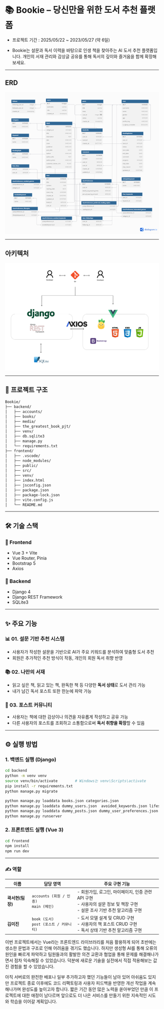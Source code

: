 # 📚 Bookie – 당신만을 위한 도서 추천 플랫폼

- 프로젝트 기간 : 2025/05/22 ~ 2023/05/27 (약 6일)

- Bookie는 설문과 독서 이력을 바탕으로 인생 책을 찾아주는 AI 도서 추천 플랫폼입니다.
개인의 서재 관리와 감상글 공유를 통해 독서의 깊이와 즐거움을 함께 확장해보세요.
---

## ERD
![ERD 이미지](./README_image/ERD.png)

---

## 아키텍처
![아키텍처 이미지](./README_image/Architecture.png)

--- 

## 📂 프로젝트 구조

```plaintext
Bookie/
├── backend/
│   ├── accounts/                 
│   ├── books/                    
│   ├── media/                    
│   ├── the_greatest_book_pjt/    
│   ├── venv/                     
│   ├── db.sqlite3                
│   ├── manage.py
│   └── requirements.txt
├── frontend/
│   ├── .vscode/
│   ├── node_modules/
│   ├── public/
│   ├── src/                     
│   ├── venv/                 
│   ├── index.html
│   ├── jsconfig.json
│   ├── package.json
│   ├── package-lock.json
│   ├── vite.config.js
│   └── README.md
```

---

## 🛠 기술 스택

### 🔸 Frontend
- Vue 3 + Vite
- Vue Router, Pinia
- Bootstrap 5
- Axios

### 🔹 Backend
- Django 4
- Django REST Framework
- SQLite3

---

## ✨ 주요 기능

### 📊 01. 설문 기반 추천 시스템
- 사용자가 작성한 설문을 기반으로 AI가 주요 키워드를 분석하여 맞춤형 도서 추천
- 회원은 추가적인 추천 방식이 작동, 개인의 회원 독서 취향 반영

### 📚 02. 나만의 서재
- 읽고 싶은 책, 읽고 있는 책, 완독한 책 등 다양한 **독서 상태**로 도서 관리 가능
- 내가 남긴 독서 포스트 또한 한눈에 파악 가능

### 💬 03. 포스트 커뮤니티
- 사용자는 책에 대한 감상이나 의견을 자유롭게 작성하고 공유 가능
- 다른 사용자의 포스트를 조회하고 소통함으로써 **독서 취향을 확장**할 수 있음

---

## ⚙️ 실행 방법

### 1. 백엔드 실행 (Django)
```bash
cd backend
python -m venv venv
source venv/bin/activate        # Windows는 venv\Scripts\activate
pip install -r requirements.txt
python manage.py migrate
```

```bash
python manage.py loaddata books.json categories.json
python manage.py loaddata dummy_users.json  avoided_keywords.json lifestyle_keywords.json reading_styles.json
python manage.py loaddata dummy_posts.json dummy_user_preferences.json dummy_reading_state.json dummy_keyword.json dummy_post_keywod.json
python manage.py runserver
```

### 2. 프론트엔드 실행 (Vue 3)
```bash
cd frontend
npm install
npm run dev
```

---

### ✍️ 역할

| 이름             | 담당 영역                                   | 주요 구현 기능                                                                                                                 |
| ---------------- | ------------------------------------------- | ------------------------------------------------------------------------------------------------------------------------------ |
| **곽서현(팀장)** | `accounts (회원 / 인증)`<br>`main (메인)`   | - 회원가입, 로그인, 마이페이지, 인증 관련 API 구현<br>- 사용자의 설문 정보 및 책장 구현<br>- 설문 조사 기반 추천 알고리즘 구현 |
| **김미진**       | `book (도서)`<br>`post (포스트 / 커뮤니티)` | - 도서 모델 설계 및 CRUD 구현<br>- 사용자의 책 포스트 CRUD 구현<br>- 독서 상태 기반 추천 알고리즘 구현                         |

이번 프로젝트에서는 Vue라는 프론트엔드 라이브러리를 처음 활용하게 되어 초반에는 생소한 문법과 구조로 인해 어려움을 겪기도 했습니다. 하지만 생성형 AI를 통해 오류의 원인을 빠르게 파악하고 팀원들과의 활발한 의견 교환과 협업을 통해 문제를 해결해나가면서 점차 익숙해질 수 있었습니다. 덕분에 새로운 기술을 실전에서 직접 적용해보는 값진 경험을 할 수 있었습니다.

아직 서버로의 완전한 배포나 일부 추가하고자 했던 기능들이 남아 있어 아쉬움도 있지만 프로젝트 종료 이후에도 코드 리팩토링과 사용자 피드백을 반영한 개선 작업을 계속해나가며 완성도를 높이고자 합니다. 짧은 기간 동안 많은 노력을 쏟아부었던 만큼 이 프로젝트에 대한 애정이 남다르며 앞으로도 더 나은 서비스를 만들기 위한 지속적인 시도와 학습을 이어갈 계획입니다.
